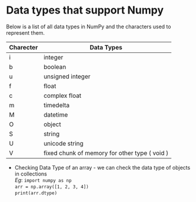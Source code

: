# Data types that support Numpy

Below is a list of all data types in NumPy and the characters used to represent them.

| **Charecter** | **Data Types** |
|---------------|----------------|
|i  | integer |
|b  | boolean |
|u  |unsigned integer |
|f |float |
|c | complex float |
|m | timedelta |
|M | datetime |
|O | object |
|S | string |
|U | unicode string |
|V | fixed chunk of memory for other type ( void )|

* Checking Data Type of an array -  we can check the data type of objects in collections <br />
	*Eg*:	```import numpy as np``` <br />
			```arr = np.array([1, 2, 3, 4])``` <br />
			```print(arr.dtype)```

